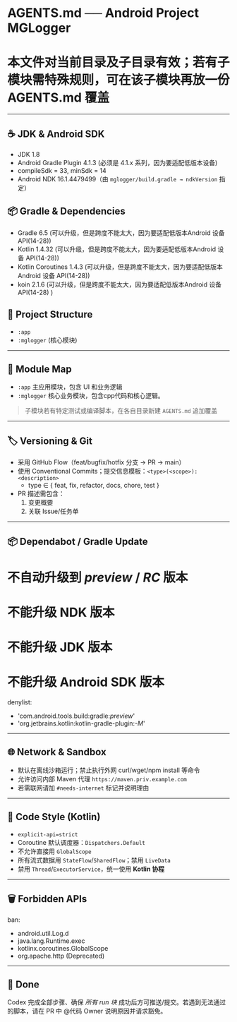 # AGENTS.md  ── Android Project MGLogger
# 本文件对当前目录及子目录有效；若有子模块需特殊规则，可在该子模块再放一份 AGENTS.md 覆盖

---
## ☕️ JDK & Android SDK
- JDK 1.8
- Android Gradle Plugin 4.1.3 (必须是 4.1.x 系列，因为要适配低版本设备)
- compileSdk = 33, minSdk = 14
- Android NDK 16.1.4479499（由 `mglogger/build.gradle → ndkVersion` 指定）

## 📦 Gradle & Dependencies
- Gradle 6.5 (可以升级，但是跨度不能太大，因为要适配低版本Android 设备 API(14-28))
- Kotlin 1.4.32 (可以升级，但是跨度不能太大，因为要适配低版本Android 设备 API(14-28))
- Kotlin Coroutines 1.4.3 (可以升级，但是跨度不能太大，因为要适配低版本Android 设备 API(14-28))
- koin 2.1.6 (可以升级，但是跨度不能太大，因为要适配低版本Android 设备 API(14-28) )

## 📂 Project Structure
- `:app`
- `:mglogger` (核心模块)

---
## 🧩 Module Map
- `:app` 主应用模块，包含 UI 和业务逻辑
- `:mglogger` 核心业务模块，包含cpp代码和核心逻辑。
> 子模块若有特定测试或编译脚本，在各自目录新建 `AGENTS.md` 追加覆盖

---
## 🏷️ Versioning & Git
- 采用 GitHub Flow（feat/bugfix/hotfix 分支 → PR → main）
- 使用 Conventional Commits；提交信息模板：`<type>(<scope>): <description>`
    - type ∈ { feat, fix, refactor, docs, chore, test }
- PR 描述需包含：
    1. 变更概要
    2. 关联 Issue/任务单

---
## 📦 Dependabot / Gradle Update
# 不自动升级到 *preview* / *RC* 版本
# 不能升级 NDK 版本
# 不能升级 JDK 版本
# 不能升级 Android SDK 版本
denylist:
- 'com.android.tools.build:gradle:*preview*'
- 'org.jetbrains.kotlin:kotlin-gradle-plugin:*-M*'


---
## 🌐 Network & Sandbox
- 默认在离线沙箱运行；禁止执行外网 curl/wget/npm install 等命令
- 允许访问内部 Maven 代理 `https://maven.priv.example.com`
- 若需联网请加 `#needs-internet` 标记并说明理由

---
## 📜 Code Style (Kotlin)
- `explicit-api=strict`
- Coroutine 默认调度器：`Dispatchers.Default`
- 不允许直接用 `GlobalScope`
- 所有流式数据用 `StateFlow`/`SharedFlow`；禁用 `LiveData`
- 禁用 `Thread`/`ExecutorService`，统一使用 **Kotlin 协程**

---
## 🗑️ Forbidden APIs
ban:
- android.util.Log.d
- java.lang.Runtime.exec
- kotlinx.coroutines.GlobalScope
- org.apache.http (Deprecated)

---
## 🏁 Done
Codex 完成全部步骤、确保 *所有 run 块* 成功后方可推送/提交。若遇到无法通过的脚本，请在 PR 中 @代码 Owner 说明原因并请求豁免。